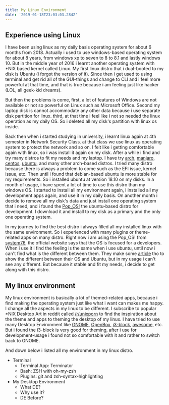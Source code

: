 ```yaml
---
title: My Linux Environment
date: '2019-01-18T23:03:03.284Z'
---
```


## Experience using Linux

I have been using linux as my daily basis operating system for about 6 months from 2018. Actually i used to use windows-based operating system for about 8 years, from windows xp to seven to 8 to 8.1 and lastly windows 10. But in the middle year of 2016 i learnt another operating system with \*NIX based kernel called Linux. My first linux distro that i dual-booted to my disk is Ubuntu (i forgot the version of it). Since then i get used to using terminal and get rid all of the GUI-things and change to CLI and i feel more powerful at that time, and that is true because i am feeling just like hacker (LOL, all geek-kid dreams).

But then the problems is come, first, a lot of features of Windows are not available or not so powerful on Linux such as Microsoft Office. Second my laptop disk is cannot accommodate any other data because i use separate disk partition for linux. third, at that time i feel like i not so needed the linux operation as my daily OS. So i deleted all my disk's partition with linux os inside.

Back then when i started studying in university, i learnt linux again at 4th semester in Network Security Class. at that class we use linux as operating system to protect the network and so on. I felt like i getting comfortable again with linux, so i was install it again on my disk. After a while i find and try many distros to fit my needs and my laptop. I have try [arch](), [manjaro](), [centos](), [ubuntu](), and many other arch-based distros. I tried many distro because there is always a problem to come such as the EFI issue, kernel issue, etc. Then until i found that debian-based ubuntu is more stable for my requirements. So i installed ubuntu at version 18.10 on my disks. In a month of usage, i have spent a lot of time to use this distro than my windows OS. I started to install all my environment again, i installed all my development apps again, and use it in my daily basis. On another month i decide to remove all my disk's data and just install one operating system that i need, and i found the [Pop_OS!]() the ubuntu-based distro for development. I download it and install to my disk as a primary and the only one operating system.

In my journey to find the best distro i always filled all my installed linux with the same environment. So i experienced with many plugins or theme-related apps on many distro. Right now i am using the Pop_OS! from [system76](), the official website says that the OS is focused for a developers. When i use it i find the feeling is the same when i use ubuntu, until now i can't find what is the different between them. They make some [article]() tho to show the different between their OS and Ubuntu, but in my usage i can't see any different. But because it stable and fit my needs, i decide to get along with this distro.

## My linux environment

My linux environment is basically a lot of themed-related apps, because i find making the operating system just like what i want can makes me happy. I change all the aspects in my linux to be different. I subscribe to popular \*NIX Desktop Art in reddit called [/r/unixporn]() to find the inspiration about the theme and apps to theming the desktop of my linux. I have tried to use many Desktop Environment like [GNOME](), [OpenBox](), [i3-block](), [awesome](), etc. But i found the i3-block is very good for theming, after i use for development-usage i found not so comfortable with it and rather to switch back to GNOME.

And down below i listed all my environment in my linux distro.

- Terminal
  - Terminal App: Terminator
  - Bash: ZSH with oh-my-zsh
  - Plugins: git and zsh-syntax-highlighting
- My Desktop Environment
  - What DE?
  - Why use it?
  - DE Before?
